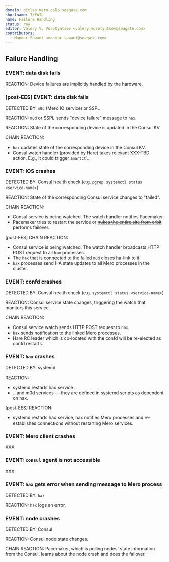 ```yaml
---
domain: gitlab.mero.colo.seagate.com
shortname: 7/FAIL
name: Failure Handling
status: raw
editor: Valery V. Vorotyntsev <valery.vorotyntsev@seagate.com>
contributors:
  - Mandar Sawant <mandar.sawant@seagate.com>
---
```


## Failure Handling

### EVENT: data disk fails

REACTION: Device failures are implicitly handled by the hardware.

### [post-EES] EVENT: data disk fails

DETECTED BY: `m0d` (Mero IO service) or SSPL

REACTION: `m0d` or SSPL sends "device failure" message to `hax`.

REACTION: State of the corresponding device is updated in the Consul KV.

CHAIN REACTION:
- `hax` updates state of the corresponding device in the Consul KV.
- Consul watch handler (provided by Hare) takes relevant XXX-TBD action.
  E.g., it could trigger `smartctl`.

### EVENT: IOS crashes

DETECTED BY: Consul health check (e.g. `pgrep`,
`systemctl status <service-name>`)

REACTION: State of the corresponding Consul service changes to "failed".

CHAIN REACTION:
- Consul service is being watched.  The watch handler notifies Pacemaker.
- Pacemaker tries to restart the service or
  [~~nukes the entire site from orbit~~](https://www.youtube.com/watch?v=aCbfMkh940Q)
  performs failover.

[post-EES] CHAIN REACTION:
- Consul service is being watched.  The watch handler broadcasts
  HTTP POST request to all `hax` processes.
- The `hax` that is connected to the failed `m0d` closes ha-link to it.
- `hax` processes send HA state updates to all Mero processes in the cluster.

### EVENT: confd crashes

DETECTED BY: Consul health check (e.g. `systemctl status <service-name>`)

REACTION: Consul service state changes, triggering the watch that
monitors this service.

CHAIN REACTION:
- Consul service watch sends HTTP POST request to `hax`.
- `hax` sends notification to the linked Mero processes.
- Hare RC leader which is co-located with the confd will be re-elected
  as confd restarts.

### EVENT: `hax` crashes

DETECTED BY: systemd

REACTION:
- systemd restarts hax service ..
- .. and m0d services &mdash; they are defined in systemd scripts as
  dependent on hax.

[post-EES] REACTION:
- systemd restarts hax service, hax notifies Mero processes and re-establishes
  connections without restarting Mero services.

### EVENT: Mero client crashes

XXX

### EVENT: `consul` agent is not accessible

XXX

### EVENT: `hax` gets error when sending message to Mero process

DETECTED BY: `hax`

REACTION: `hax` logs an error.

### EVENT: node crashes

DETECTED BY: Consul

REACTION: Consul node state changes.

CHAIN REACTION: Pacemaker, which is polling nodes' state information
from the Consul, learns about the node crash and does the failover.
